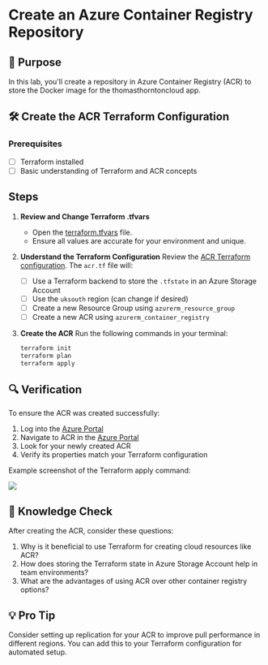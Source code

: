 # Create an Azure Container Registry Repository

## 🎯 Purpose
In this lab, you'll create a repository in Azure Container Registry (ACR) to store the Docker image for the thomasthorntoncloud app.

## 🛠️ Create the ACR Terraform Configuration

### Prerequisites
- [ ] Terraform installed
- [ ] Basic understanding of Terraform and ACR concepts

## Steps

1. **Review and Change Terraform .tfvars**
   - Open the [terraform.tfvars](https://github.com/thomast1906/DevOps-The-Hard-Way-Azure/tree/updates-sept-2024/Terraform-AZURE-Services-Creation/1-acr/terraform.tfvars) file.
   - Ensure all values are accurate for your environment and unique.

2. **Understand the Terraform Configuration**
   Review the [ACR Terraform configuration](https://github.com/thomast1906/DevOps-The-Hard-Way-Azure/tree/updates-sept-2024/Terraform-AZURE-Services-Creation/1-acr). The `acr.tf` file will:
   - [ ] Use a Terraform backend to store the `.tfstate` in an Azure Storage Account
   - [ ] Use the `uksouth` region (can change if desired)
   - [ ] Create a new Resource Group using `azurerm_resource_group`
   - [ ] Create a new ACR using `azurerm_container_registry`

3. **Create the ACR**
   Run the following commands in your terminal:
   ```bash
   terraform init
   terraform plan
   terraform apply

## 🔍 Verification
To ensure the ACR was created successfully:
1. Log into the [Azure Portal](https://portal.azure.com)
2. Navigate to ACR in the [Azure Portal](https://portal.azure.com/#browse/Microsoft.ContainerRegistry%2Fregistries)
3. Look for your newly created ACR
4. Verify its properties match your Terraform configuration

Example screenshot of the Terraform apply command:

![](images/acr.png)

## 🧠 Knowledge Check
After creating the ACR, consider these questions:

1. Why is it beneficial to use Terraform for creating cloud resources like ACR?
2. How does storing the Terraform state in Azure Storage Account help in team environments?
3. What are the advantages of using ACR over other container registry options?

## 💡 Pro Tip
Consider setting up replication for your ACR to improve pull performance in different regions. You can add this to your Terraform configuration for automated setup.
